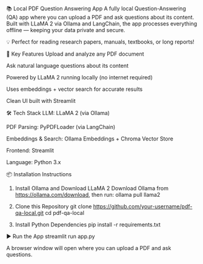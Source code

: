 📚 Local PDF Question Answering App
A fully local Question-Answering (QA) app where you can upload a PDF and ask questions about its content. Built with LLaMA 2 via Ollama and LangChain, the app processes everything offline — keeping your data private and secure.

💡 Perfect for reading research papers, manuals, textbooks, or long reports!

🧠 Key Features
Upload and analyze any PDF document

Ask natural language questions about its content

Powered by LLaMA 2 running locally (no internet required)

Uses embeddings + vector search for accurate results

Clean UI built with Streamlit

🛠️ Tech Stack
LLM: LLaMA 2 (via Ollama)

PDF Parsing: PyPDFLoader (via LangChain)

Embeddings & Search: Ollama Embeddings + Chroma Vector Store

Frontend: Streamlit

Language: Python 3.x

📦 Installation Instructions
1. Install Ollama and Download LLaMA 2
Download Ollama from https://ollama.com/download, then run:
ollama pull llama2

2. Clone this Repository
git clone https://github.com/your-username/pdf-qa-local.git
cd pdf-qa-local

3. Install Python Dependencies
pip install -r requirements.txt

▶️ Run the App
streamlit run app.py

A browser window will open where you can upload a PDF and ask questions.
